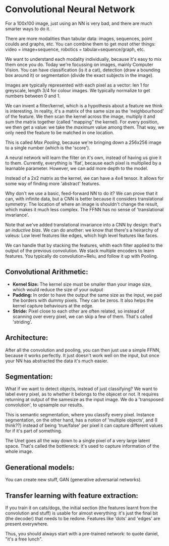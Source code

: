 # Convolutional Neural Network

For a 100x100 image, just using an NN is very bad, and there are much smarter ways to do it.

There are more modalities than tabular data: images, sequences, point coulds and graphs, etc. You can combine them to get most other things: video = image+sequence, robotics = tabular+sequence/graph, etc.

We want to understand each modality individually, because it's easy to mix them once you do. Today we're focussing on images, mainly Computer Vision. You can have classification (is it a cat), detection (draw a bounding box around it) or segmentation (divide the exact subjects in the image).

Images are typically represented with each pixel as a vector: len 1 for greyscale, length 3/4 for colour images. We typically normalize to get numbers between 0 and 1.

We can invent a filter/kernel, which is a hypothesis about a feature we think is interesting. In reality, it's a matrix of the same size as the 'neighbourhood' of the feature. We then scan the kernel across the image, multiply it and sum the matrix together (called "mapping" the kernel). For every position, we then get a value: we take the _maximum_ value among them. That way, we only need the feature to be matched in one location.

This is called _Max Pooling_, because we're bringing down a 256x256 image to a single number (which is the 'score').

A neural network will learn the filter on it's own, instead of having us give it to them. Currently, everything is 'flat', because each pixel is multiplied by a learnable parameter. However, we can add more depth to the model.

Instead of a 2x2 matrix as the kernel, we can have a 4x4 tensor. It allows for some way of finding more 'abstract' features.

Why don't we use a basic, feed-forward NN to do it? We can prove that it can, with infinite data, but a CNN is better because it considers translational symmetry: The location of where an image is shouldn't change the result, which makes it much less complex. The FFNN has no sense of 'translational invariance'.

Note that we've added translational invariance into a CNN by design: that's an _inductive bias_. We can do another: we know that there's a heirarchy of valeus: Low level features like edges, which high level features like faces.

We can handle that by stacking the features, whith each filter applied to the output of the previous convolution. We stack multiple encoders to learn features. You typically do convolution+Relu, and follow it up with Pooling.

## Convolutional Arithmetic:

* **Kernel Size:** The kernel size must be smaller than your image size, which would reduce the size of your output
* **Padding:** In order to have the output the same size as the input, we pad the borders with dummy pixels. They can be zeros. It also helps the kernel capture behaviours at the edge.
* **Stride:** Pixel close to each other are often related, so instead of scanning over every pixel, we can skip a few of them. That's called 'striding'.

## Architecture:

After all the convolution and pooling, you can then just use a simple FFNN, because it works perfectly. It just doesn't work well on the input, but once your NN has abstracted the data it's much easier.

## Segmentation:

What if we want to detect objects, instead of just classifying? We want to label every pixel, as to whether it belongs to the objecet or not. It requires returning at output of the samesize as the input image. We do a 'transposed convolution', to upsample our results.

This is semantic segmentation, where you classify every pixel. Instance segmentation, on the other hand, has a notion of 'multiple objects', and (I think??) instead of being 'true/false' per pixel it can capture different values for if it's part of something.

The Unet goes all the way down to a single pixel of a very large latent space. That's called the bottleneck: it's used to capture information of the whole image.

## Generational models:

You can create new stuff, GAN (generative adversarial networks).

## Transfer learning with feature extraction:

If you train it on cats/dogs, the initial section (the features learnt from the convolution and stuff) is usable for almost everything: it's just the final bit (the decoder) that needs to be redone. Features like 'dots' and 'edges' are present everywhere.

Thus, you should always start with a pre-trained network: to quote daniel, "it's a free lunch".







